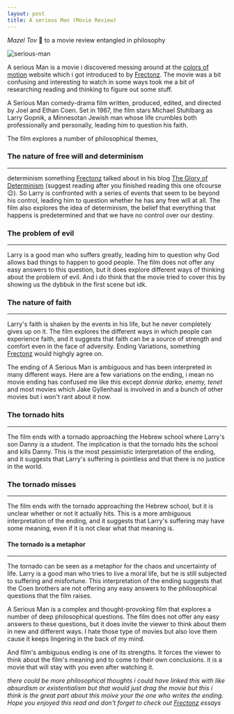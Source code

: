 ```yaml
---
layout: post 
title: A serious Man (Movie Review)
---
```


*Mazel Tov* 🎉 to a movie review entangled in philosophy 

![serious-man](https://i.imgur.com/NHyVIYA.png)

A serious Man is a movie i discovered messing around at the [colors of motion](https://thecolorsofmotion.com/films) website which i got introduced to by [Frectonz](https://frectonz.io/).
The movie was a bit confusing and interesting to watch in some ways took me a bit of researching reading and thinking to figure out some stuff.


A Serious Man comedy-drama film written, produced, edited, and directed by Joel and Ethan Coen. Set in 1967, the film stars Michael Stuhlbarg as Larry Gopnik, a Minnesotan Jewish man whose life crumbles both professionally and personally, leading him to question his faith. 


The film explores a number of philosophical themes,

### The nature of free will and determinism
---
determinism something [Frectonz](https://frectonz.io/) talked about in his blog [The Glory of Determinism](https://frectonz.io/essays/the-glory-of-determinism/) (suggest reading after you finished reading this one ofcourse 😉). So Larry is confronted with a series of events that seem to be beyond his control, leading him to question whether he has any free will at all. The film also explores the idea of determinism, the belief that everything that happens is predetermined and that we have no control over our destiny.

### The problem of evil 
---
Larry is a good man who suffers greatly, leading him to question why God allows bad things to happen to good people. The film does not offer any easy answers to this question, but it does explore different ways of thinking about the problem of evil. And i do think that the movie tried to cover this by showing us the dybbuk in the first scene but idk. 
   
### The nature of faith 
---
Larry's faith is shaken by the events in his life, but he never completely gives up on it. The film explores the different ways in which people can experience faith, and it suggests that faith can be a source of strength and comfort even in the face of adversity.
Ending Variations, something [Frectonz](https://frectonz.io/) would highgly agree on.


The ending of A Serious Man is ambiguous and has been interpreted in many different ways. Here are a few variations on the ending, i mean no movie ending has confused me like this except *donnie darko, enemy, tenet* and most movies which Jake Gyllenhaal is involved in and a bunch of other movies but i won't rant about it now.


### The tornado hits
---
The film ends with a tornado approaching the Hebrew school where Larry's son Danny is a student. The implication is that the tornado hits the school and kills Danny. This is the most pessimistic interpretation of the ending, and it suggests that Larry's suffering is pointless and that there is no justice in the world.

### The tornado misses
---
The film ends with the tornado approaching the Hebrew school, but it is unclear whether or not it actually hits. This is a more ambiguous interpretation of the ending, and it suggests that Larry's suffering may have some meaning, even if it is not clear what that meaning is.
 
#### The tornado is a metaphor
---
The tornado can be seen as a metaphor for the chaos and uncertainty of life. Larry is a good man who tries to live a moral life, but he is still subjected to suffering and misfortune. This interpretation of the ending suggests that the Coen brothers are not offering any easy answers to the philosophical questions that the film raises.


A Serious Man is a complex and thought-provoking film that explores a number of deep philosophical questions. The film does not offer any easy answers to these questions, but it does invite the viewer to think about them in new and different ways. I hate those type of movies but also love them cause it keeps lingering in the back of my mind.

And film's ambiguous ending is one of its strengths. It forces the viewer to think about the film's meaning and to come to their own conclusions. it is a movie that will stay with you even after watching it.

*there could be more philosophical thoughts i could have linked this with like absurdism or existentialism but that would just drag the movie but this i think is the great part about this moive your the one who writes the ending.
Hope you enjoyed this read and don't forget to check out [Frectonz](https://frectonz.io/) essays*
 

